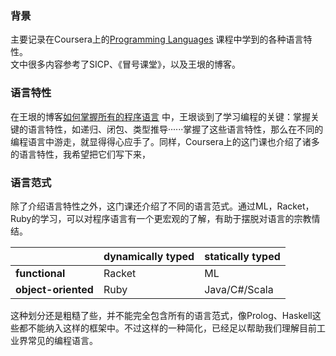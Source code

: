 ### 背景

主要记录在Coursera上的[Programming Languages](https://www.coursera.org/learn/programming-languages/home) 课程中学到的各种语言特性。  
文中很多内容参考了SICP、《冒号课堂》，以及王垠的博客。

### 语言特性

在王垠的博客[如何掌握所有的程序语言](http://www.yinwang.org/blog-cn/2017/07/06/master-pl) 中，王垠谈到了学习编程的关键：掌握关键的语言特性，如递归、闭包、类型推导······掌握了这些语言特性，那么在不同的编程语言中游走，就显得得心应手了。同样，Coursera上的这门课也介绍了诸多的语言特性，我希望把它们写下来，

### 语言范式

除了介绍语言特性之外，这门课还介绍了不同的语言范式。通过ML，Racket，Ruby的学习，可以对程序语言有一个更宏观的了解，有助于摆脱对语言的宗教情结。

|  | **dynamically typed** | **statically typed** |
| :--- | :--- | :--- |
| **functional** | Racket | ML |
| **object-oriented** | Ruby | Java/C\#/Scala |

这种划分还是粗糙了些，并不能完全包含所有的语言范式，像Prolog、Haskell这些都不能纳入这样的框架中。不过这样的一种简化，已经足以帮助我们理解目前工业界常见的编程语言。

